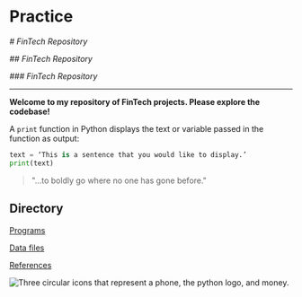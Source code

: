 # Practice



*# FinTech Repository*

*## FinTech Repository*

*### FinTech Repository*

---

**Welcome to my repository of FinTech projects. Please explore the codebase!**

A `print` function in Python displays the text or variable passed in the function as output:

```python
text = ‘This is a sentence that you would like to display.’
print(text)
```

>"...to boldly go where no one has gone before."

## Directory

[Programs](code)

[Data files](data)

[References](references)

![Three circular icons that represent a phone, the python logo, and money.](images/fintech.png)